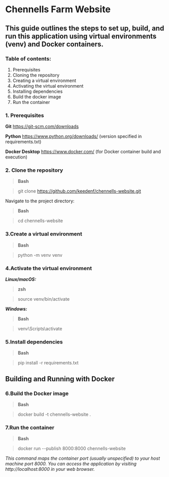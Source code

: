 # Chennells Farm Website

## This guide outlines the steps to set up, build, and run this application using virtual environments (venv) and Docker containers.

### Table of contents:
1. Prerequisites
2. Cloning the repository
3. Creating a virtual environment
4. Activating the virtual environment
5. Installing dependencies
6. Build the docker image
7. Run the container

### 1. Prerequisites

**Git**
https://git-scm.com/downloads

**Python**
https://www.python.org/downloads/ (version specified in requirements.txt)

**Docker Desktop**
https://www.docker.com/ (for Docker container build and execution)

### 2. Clone the repository

> **Bash**

> git clone https://github.com/keedenf/chennells-website.git

Navigate to the project directory:
> **Bash**

> cd chennells-website

### 3.Create a virtual environment

> **Bash**

> python -m venv venv

### 4.Activate the virtual environment

_**Linux/macOS:**_
> **zsh**

> source venv/bin/activate

_**Windows:**_
> **Bash**

> venv\Scripts\activate

### 5.Install dependencies

> **Bash**

> pip install -r requirements.txt

## Building and Running with Docker

### 6.Build the Docker image

> **Bash**

> docker build -t chennells-website .

### 7.Run the container

> **Bash**

> docker run --publish 8000:8000 chennells-website

_This command maps the container port (usually unspecified) to your host machine port 8000. You can access the application by visiting http://localhost:8000 in your web browser._
